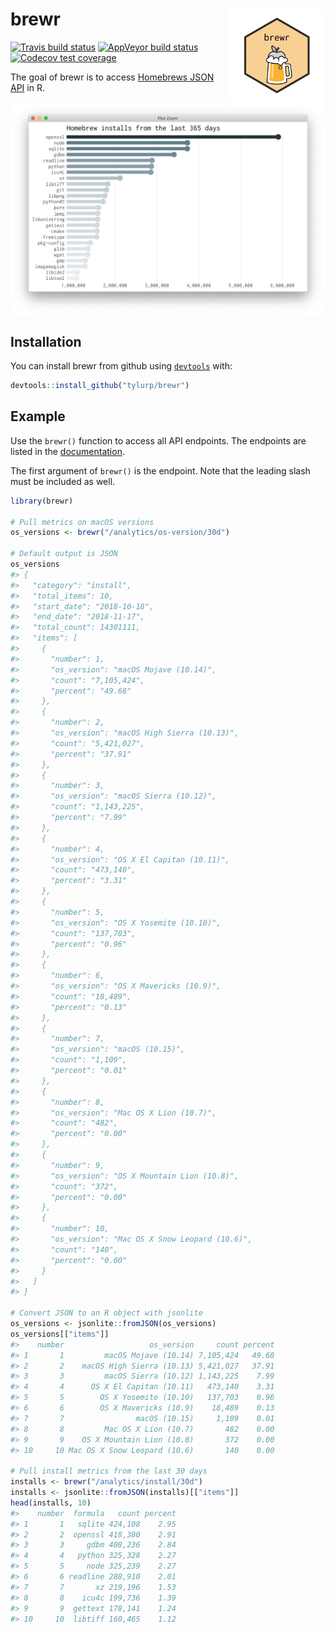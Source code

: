 
<!-- README.md is generated from README.Rmd. Please edit that file -->

# brewr <img src="man/figures/logo.png" align="right" height=150/>

[![Travis build
status](https://travis-ci.org/tyluRp/brewr.svg?branch=master)](https://travis-ci.org/tyluRp/brewr)
[![AppVeyor build
status](https://ci.appveyor.com/api/projects/status/github/tyluRp/brewr?branch=master&svg=true)](https://ci.appveyor.com/project/tyluRp/brewr)
[![Codecov test
coverage](https://codecov.io/gh/tyluRp/brewr/branch/master/graph/badge.svg)](https://codecov.io/gh/tyluRp/brewr?branch=master)

The goal of brewr is to access [Homebrews JSON
API](https://formulae.brew.sh/docs/api/) in R.

<img src="man/figures/plot_example.png" align="center"/>

## Installation

You can install brewr from github using
[`devtools`](https://github.com/r-lib/devtools) with:

``` r
devtools::install_github("tylurp/brewr")
```

## Example

Use the `brewr()` function to access all API endpoints. The endpoints
are listed in the [documentation](https://formulae.brew.sh/docs/api/).

The first argument of `brewr()` is the endpoint. Note that the leading
slash must be included as well.

``` r
library(brewr)

# Pull metrics on macOS versions
os_versions <- brewr("/analytics/os-version/30d")

# Default output is JSON
os_versions
#> {
#>   "category": "install",
#>   "total_items": 10,
#>   "start_date": "2018-10-18",
#>   "end_date": "2018-11-17",
#>   "total_count": 14301111,
#>   "items": [
#>     {
#>       "number": 1,
#>       "os_version": "macOS Mojave (10.14)",
#>       "count": "7,105,424",
#>       "percent": "49.68"
#>     },
#>     {
#>       "number": 2,
#>       "os_version": "macOS High Sierra (10.13)",
#>       "count": "5,421,027",
#>       "percent": "37.91"
#>     },
#>     {
#>       "number": 3,
#>       "os_version": "macOS Sierra (10.12)",
#>       "count": "1,143,225",
#>       "percent": "7.99"
#>     },
#>     {
#>       "number": 4,
#>       "os_version": "OS X El Capitan (10.11)",
#>       "count": "473,140",
#>       "percent": "3.31"
#>     },
#>     {
#>       "number": 5,
#>       "os_version": "OS X Yosemite (10.10)",
#>       "count": "137,703",
#>       "percent": "0.96"
#>     },
#>     {
#>       "number": 6,
#>       "os_version": "OS X Mavericks (10.9)",
#>       "count": "18,489",
#>       "percent": "0.13"
#>     },
#>     {
#>       "number": 7,
#>       "os_version": "macOS (10.15)",
#>       "count": "1,109",
#>       "percent": "0.01"
#>     },
#>     {
#>       "number": 8,
#>       "os_version": "Mac OS X Lion (10.7)",
#>       "count": "482",
#>       "percent": "0.00"
#>     },
#>     {
#>       "number": 9,
#>       "os_version": "OS X Mountain Lion (10.8)",
#>       "count": "372",
#>       "percent": "0.00"
#>     },
#>     {
#>       "number": 10,
#>       "os_version": "Mac OS X Snow Leopard (10.6)",
#>       "count": "140",
#>       "percent": "0.00"
#>     }
#>   ]
#> }

# Convert JSON to an R object with jsonlite
os_versions <- jsonlite::fromJSON(os_versions)
os_versions[["items"]]
#>    number                   os_version     count percent
#> 1       1         macOS Mojave (10.14) 7,105,424   49.68
#> 2       2    macOS High Sierra (10.13) 5,421,027   37.91
#> 3       3         macOS Sierra (10.12) 1,143,225    7.99
#> 4       4      OS X El Capitan (10.11)   473,140    3.31
#> 5       5        OS X Yosemite (10.10)   137,703    0.96
#> 6       6        OS X Mavericks (10.9)    18,489    0.13
#> 7       7                macOS (10.15)     1,109    0.01
#> 8       8         Mac OS X Lion (10.7)       482    0.00
#> 9       9    OS X Mountain Lion (10.8)       372    0.00
#> 10     10 Mac OS X Snow Leopard (10.6)       140    0.00

# Pull install metrics from the last 30 days
installs <- brewr("/analytics/install/30d")
installs <- jsonlite::fromJSON(installs)[["items"]]
head(installs, 10)
#>    number  formula   count percent
#> 1       1   sqlite 424,108    2.95
#> 2       2  openssl 418,380    2.91
#> 3       3     gdbm 408,236    2.84
#> 4       4   python 325,328    2.27
#> 5       5     node 325,239    2.27
#> 6       6 readline 288,910    2.01
#> 7       7       xz 219,196    1.53
#> 8       8    icu4c 199,736    1.39
#> 9       9  gettext 178,141    1.24
#> 10     10  libtiff 160,465    1.12
```

